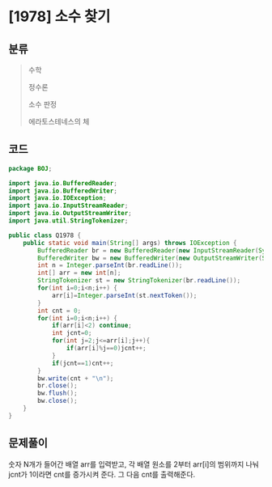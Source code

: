 # [1978] 소수 찾기

## 분류
> 수학
>
> 정수론
>
> 소수 판정
>
> 에라토스테네스의 체

## 코드
```java
package BOJ;

import java.io.BufferedReader;
import java.io.BufferedWriter;
import java.io.IOException;
import java.io.InputStreamReader;
import java.io.OutputStreamWriter;
import java.util.StringTokenizer;

public class Q1978 {
	public static void main(String[] args) throws IOException {
		BufferedReader br = new BufferedReader(new InputStreamReader(System.in));
		BufferedWriter bw = new BufferedWriter(new OutputStreamWriter(System.out));
		int n = Integer.parseInt(br.readLine());
		int[] arr = new int[n];
		StringTokenizer st = new StringTokenizer(br.readLine());
		for(int i=0;i<n;i++) {
			arr[i]=Integer.parseInt(st.nextToken());
		}
		int cnt = 0;
		for(int i=0;i<n;i++) {
			if(arr[i]<2) continue;
			int jcnt=0;
			for(int j=2;j<=arr[i];j++){
				if(arr[i]%j==0)jcnt++;
			}
			if(jcnt==1)cnt++;
		}
		bw.write(cnt + "\n");
		br.close();
		bw.flush();
		bw.close();
	}
}

```

## 문제풀이

숫자 N개가 들어간 배열 arr를 입력받고, 각 배열 원소를 2부터 arr[i]의 범위까지 나눠 jcnt가 1이라면 cnt를 증가시켜 준다. 그 다음 cnt를 출력해준다.